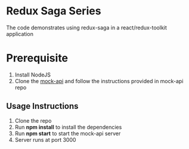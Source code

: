 # Redux Saga Series

The code demonstrates using redux-saga in a react/redux-toolkit application

# Prerequisite
1. Install NodeJS
2. Clone the [mock-api](https://github.com/tekcasts/mock-api.git) and follow the instructions provided in mock-api repo 


## Usage Instructions
1. Clone the repo
2. Run **npm install** to install the dependencies
3. Run **npm start** to start the mock-api server
4. Server runs at port 3000